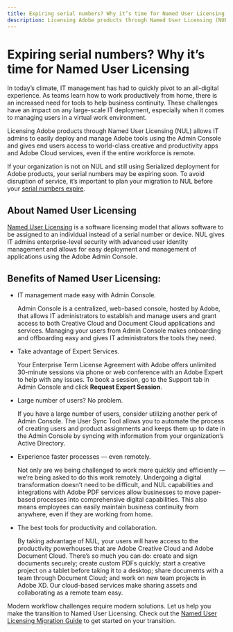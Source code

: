 ```yaml
---
title: Expiring serial numbers? Why it’s time for Named User Licensing
description: Licensing Adobe products through Named User Licensing (NUL) allows IT admins to easily deploy and manage Adobe tools using the Admin Console and gives end users access to world-class creative and productivity apps and Adobe Cloud services, even if the entire workforce is remote
---
```


# Expiring serial numbers? Why it’s time for Named User Licensing

In today’s climate, IT management has had to quickly pivot to an all-digital experience. As teams learn how to work productively from home, there is an increased need for tools to help business continuity. These challenges have an impact on any large-scale IT deployment, especially when it comes to managing users in a virtual work environment.

Licensing Adobe products through Named User Licensing (NUL) allows IT admins to easily deploy and manage Adobe tools using the Admin Console and gives end users access to world-class creative and productivity apps and Adobe Cloud services, even if the entire workforce is remote.

If your organization is not on NUL and still using Serialized deployment for Adobe products, your serial numbers may be expiring soon. To avoid disruption of service, it’s important to plan your migration to NUL before your [serial numbers expire](https://blogs.adobe.com/deployment/understanding-serialnumberexpiration).

## About Named User Licensing

[Named User Licensing](https://helpx.adobe.com/enterprise/using/licensing.html) is a software licensing model that allows software to be assigned to an individual instead of a serial number or device. NUL gives IT admins enterprise-level security with advanced user identity management and allows for easy deployment and management of applications using the Adobe Admin Console. 

## Benefits of Named User Licensing:

* IT management made easy with Admin Console.

  Admin Console is a centralized, web-based console, hosted by Adobe, that allows IT administrators to establish and manage users and grant access to both Creative Cloud and Document Cloud applications and services. Managing your users from Admin Console makes onboarding and offboarding easy and gives IT administrators the tools they need.

* Take advantage of Expert Services.

  Your Enterprise Term License Agreement with Adobe offers unlimited 30-minute sessions via phone or web conference with an Adobe Expert to help with any issues. To book a session, go to the Support tab in Admin Console and click **Request Expert Session**.

* Large number of users? No problem.

  If you have a large number of users, consider utilizing another perk of Admin Console. The User Sync Tool allows you to automate the process of creating users and product assignments and keeps them up to date in the Admin Console by syncing with information from your organization’s Active Directory.

* Experience faster processes — even remotely.

  Not only are we being challenged to work more quickly and efficiently — we’re being asked to do this work remotely. Undergoing a digital transformation doesn’t need to be difficult, and NUL capabilities and integrations with Adobe PDF services allow businesses to move paper-based processes into comprehensive digital capabilities. This also means employees can easily maintain business continuity from anywhere, even if they are working from home.

* The best tools for productivity and collaboration.

  By taking advantage of NUL, your users will have access to the productivity powerhouses that are Adobe Creative Cloud and Adobe Document Cloud. There’s so much you can do: create and sign documents securely; create custom PDFs quickly; start a creative project on a tablet before taking it to a desktop; share documents with a team through Document Cloud; and work on new team projects in Adobe XD. Our cloud-based services make sharing assets and collaborating as a remote team easy.

Modern workflow challenges require modern solutions. Let us help you make the transition to Named User Licensing. Check out the [Named User Licensing Migration Guide](https://offers.adobe.com/content/dam/offer-manager/en/na/marketing/CCE/Adobe_Named_User_Licensing_Migration_Guide.pdf) to get started on your transition.


